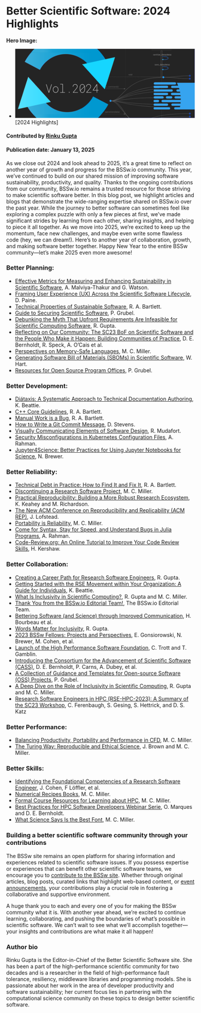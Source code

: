 # Better Scientific Software: 2024 Highlights

**Hero Image:**
- <img src="../../images/Blog_2501_YIR.png" />[2024 Highlights]

#### Contributed by [Rinku Gupta](https://github.com/rinkug "Rinku Gupta GitHub Profile")

#### Publication date: January 13, 2025

As we close out 2024 and look ahead to 2025, it’s a great time to reflect on another year of growth and progress for the BSSw.io community. 
This year, we’ve continued to build on our shared mission of improving software sustainability, productivity, and quality. 
Thanks to the ongoing contributions from our community, BSSw.io remains a trusted resource for those striving to make scientific software better.
In this blog post, we highlight articles and blogs that demonstrate the wide-ranging expertise shared on BSSw.io over the past year.
While the journey to better software can sometimes feel like exploring a complex puzzle with only a few pieces at first, we’ve made significant strides by learning from each other, sharing insights, and helping to piece it all together. 
As we move into 2025, we’re excited to keep up the momentum, face new challenges, and maybe even write some flawless code (hey, we can dream!).
Here’s to another year of collaboration, growth, and making software better together. Happy New Year to the entire BSSw community—let’s make 2025 even more awesome!

### Better Planning:
* [Effective Metrics for Measuring and Enhancing Sustainability in Scientific Software](https://bssw.io/blog_posts/effective-metrics-for-measuring-and-enhancing-sustainability-in-scientific-software), A. Malviya-Thakur and G. Watson.
* [Framing User Experience (UX) Across the Scientific Software Lifecycle](https://bssw.io/blog_posts/framing-user-experience-ux-across-the-scientific-software-lifecycle), D. Paine.
* [Technical Properties of Sustainable Software](https://bssw.io/blog_posts/technical-properties-of-sustainable-software), R. A. Bartlett.
* [Guide to Securing Scientific Software](https://bssw.io/items/guide-to-securing-scientific-software), P. Grubel.
* [Debunking the Myth That Upfront Requirements Are Infeasible for Scientific Computing Software](https://bssw.io/items/debunking-the-myth-that-upfront-requirements-are-infeasible-for-scientific-computing-software), R. Gupta.
* [Reflecting on Our Community: The SC23 BoF on Scientific Software and the People Who Make it Happen: Building Communities of Practice](https://bssw.io/blog_posts/reflecting-on-our-community-the-sc23-bof-on-scientific-software-and-the-people-who-make-it-happen-building-communities-of-practice), D. E. Bernholdt, R. Speck, A. O’Cais et al.
* [Perspectives on Memory-Safe Languages](https://bssw.io/items/perspectives-on-memory-safe-languages), M. C. Miller.
* [Generating Software Bill of Materials (SBOMs) in Scientific Software](https://bssw.io/blog_posts/generating-software-bill-of-materials-sboms-in-scientific-software), W. Hart.
* [Resources for Open Source Program Offices](https://bssw.io/items/resources-for-open-source-program-offices), P. Grubel.
  
### Better Development:
* [Diátaxis: A Systematic Approach to Technical Documentation Authoring](https://bssw.io/items/diataxis-a-systematic-approach-to-technical-documentation-authoring), K. Beattie.
* [C++ Core Guidelines](https://bssw.io/items/c-core-guidelines), R. A. Bartlett.
* [Manual Work is a Bug](https://bssw.io/items/manual-work-is-a-bug), R. A. Bartlett.
* [How to Write a Git Commit Message](https://bssw.io/items/how-to-write-a-git-commit-message), D. Stevens.
* [Visually Communicating Elements of Software Design](https://bssw.io/blog_posts/visually-communicating-elements-of-software-design), R. Mudafort.
* [Security Misconfigurations in Kubernetes Configuration Files](https://bssw.io/blog_posts/security-misconfigurations-in-kubernetes-configuration-files), A. Rahman.
* [Jupyter4Science: Better Practices for Using Jupyter Notebooks for Science](https://bssw.io/items/jupyter4science-better-practices-for-using-jupyter-notebooks-for-science), N. Brewer.

### Better Reliability:
* [Technical Debt in Practice: How to Find It and Fix It](https://bssw.io/items/technical-debt-in-practice-how-to-find-it-and-fix-it), R. A. Bartlett.
* [Discontinuing a Research Software Project](https://bssw.io/blog_posts/discontinuing-a-research-software-project), M. C. Miller.
* [Practical Reproducibility: Building a More Robust Research Ecosystem](https://bssw.io/blog_posts/practical-reproducibility-building-a-more-robust-research-ecosystem), K. Keahey and M. Richardson.
* [The New ACM Conference on Reproducibility and Replicability (ACM REP)](https://bssw.io/blog_posts/the-new-acm-conference-on-reproducibility-and-replicability-acm-rep), J. Lofstead. 
* [Portability is Reliability](https://bssw.io/items/portability-is-reliability), M. C. Miller.
* [Come for Syntax, Stay for Speed, and Understand Bugs in Julia Programs](https://bssw.io/blog_posts/come-for-syntax-stay-for-speed-and-understand-bugs-in-julia-programs), A. Rahman.
* [Code-Review.org: An Online Tutorial to Improve Your Code Review Skills](https://bssw.io/blog_posts/code-review-org-an-online-tutorial-to-improve-your-code-review-skills), H. Kershaw.

### Better Collaboration:
* [Creating a Career Path for Research Software Engineers](https://bssw.io/items/creating-a-career-path-for-research-software-engineers), R. Gupta.
* [Getting Started with the RSE Movement within Your Organization: A Guide for Individuals](https://bssw.io/items/getting-started-with-the-rse-movement-within-your-organization-a-guide-for-individuals), K. Beattie.
* [What Is Inclusivity in Scientific Computing?](https://bssw.io/items/what-is-inclusivity-in-scientific-computing), R. Gupta and M. C. Miller.
* [Thank You from the BSSw.io Editorial Team!](https://bssw.io/blog_posts/thank-you-from-the-bssw-io-editorial-team), The BSSw.io Editorial Team.
* [Bettering Software (and Science) through Improved Communication](https://bssw.io/blog_posts/bettering-software-and-science-through-improved-communication), H. Bourbeau et al.
* [Words Matter for Inclusivity](https://bssw.io/items/words-matter-for-inclusivity), R. Gupta.
* [2023 BSSw Fellows: Projects and Perspectives](https://bssw.io/blog_posts/2023-bssw-fellows-projects-and-perspectives), E. Gonsiorowski, N. Brewer, M. Cohen, et al.
* [Launch of the High Performance Software Foundation](https://bssw.io/blog_posts/launch-of-the-high-performance-software-foundation), C. Trott and T. Gamblin.
* [Introducing the Consortium for the Advancement of Scientific Software (CASS)](https://bssw.io/blog_posts/introducing-the-consortium-for-the-advancement-of-scientific-software-cass), D. E. Bernholdt, P. Carns, A. Dubey, et al.
* [A Collection of Guidance and Templates for Open-source Software (OSS) Projects](https://bssw.io/items/a-collection-of-guidance-and-templates-for-open-source-software-oss-projects), P. Grubel.
* [A Deep Dive on the Role of Inclusivity in Scientific Computing](https://bssw.io/blog_posts/a-deep-dive-on-the-role-of-inclusivity-in-scientific-computing), R. Gupta and M. C. Miller.
* [Research Software Engineers in HPC (RSE-HPC-2023): A Summary of the SC23 Workshop](https://bssw.io/blog_posts/research-software-engineers-in-hpc-rse-hpc-2023-a-summary-of-the-sc23-workshop), C. Ferenbaugh, S. Gesing, S. Hettrick, and D. S. Katz

### Better Performance:
* [Balancing Productivity, Portability and Performance in CFD](https://bssw.io/items/balancing-productivity-portability-and-performance-in-cfd), M. C. Miller. 
* [The Turing Way: Reproducible and Ethical Science](https://bssw.io/items/the-turing-way-reproducible-and-ethical-science), J. Brown and M. C. Miller.

### Better Skills:
* [Identifying the Foundational Competencies of a Research Software Engineer](https://bssw.io/blog_posts/identifying-the-foundational-competencies-of-a-research-software-engineer), J. Cohen, F Löffler, et al.
* [Numerical Recipes Books](https://bssw.io/items/numerical-recipes-books), M. C. Miller.
* [Formal Course Resources for Learning about HPC](https://bssw.io/items/formal-course-resources-for-learning-about-hpc), M. C. Miller.
* [Best Practices for HPC Software Developers Webinar Serie](https://bssw.io/items/best-practices-for-hpc-software-developers-webinar-series), O. Marques and D. E. Bernholdt.
* [What Science Says Is the Best Font](https://bssw.io/items/what-science-says-is-the-best-font), M. C. Miller.
  
### Building a better scientific software community through your contributions

The BSSw site remains an open platform for sharing information and experiences related to scientific software issues. If you possess expertise or experiences that can benefit other scientific software teams, we encourage you to [contribute to the BSSw site](https://bssw.io/pages/what-to-contribute-content-for-better-scientific-software). Whether through original articles, blog posts, curated links that highlight web-based content, or [event announcements](https://bssw.io/events), your contributions play a crucial role in fostering a collaborative and supportive environment.

A huge thank you to each and every one of you for making the BSSw community what it is. 
With another year ahead, we’re excited to continue learning, collaborating, and pushing the boundaries of what’s possible in scientific software. 
We can’t wait to see what we’ll accomplish together—your insights and contributions are what make it all happen!


### Author bio
Rinku Gupta is the Editor-in-Chief of the Better Scientific Software site. She has been a part of the high-performance scientific community for two decades and is a researcher in the field of high-performance fault tolerance, resiliency, middleware libraries and programming models. She is passionate about her work in the area of developer productivity and software sustainability; her current focus lies in partnering with the computational science community on these topics to design better scientific software.

<!---
Publish: yes
Track: community
Pinned: no
RSS Update: 2025-01-13
Topics: projects and organizations
--->
